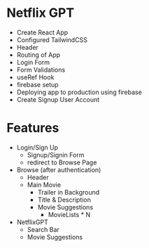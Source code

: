 # Netflix GPT

- Create React App
- Configured TailwindCSS
- Header
- Routing of App
- Login Form
- Form Validations
- useRef Hook
- firebase setup
- Deploying app to production using firebase
- Create Signup User Account

# Features

- Login/Sign Up
  - Signup/Signin Form
  - redirect to Browse Page
- Browse (after authentication)
  - Header
  - Main Movie
    - Trailer in Background
    - Title & Description
    - Movie Suggestions
      - MovieLists \* N
- NetflixGPT
  - Search Bar
  - Movie Suggestions
